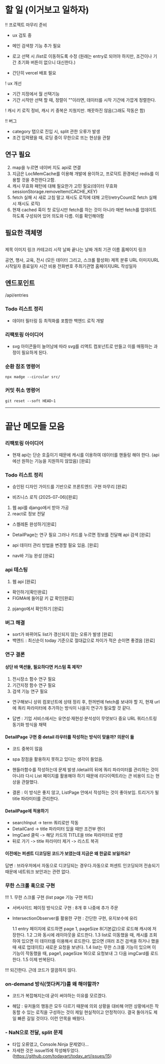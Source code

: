 # 할 일 (이거보고 일하자)

!! 프로젝트 마무리 준비

- ux 검토 중
- 메인 검색창 기능 추가 필요
- 로고 선택 시 /list로 이동하도록 수정 (원래는 entry로 되어야 하지만, 조건이나 기간 초기화 버튼이 없으니 대신한다.)

- 간단히 vercel 배포 필요

! ux 개선

- 기간 지정에서 월 선택기능
- 기간 시작만 선택 할 때, 정렬이 ""이라면, 데이터를 시작 기간에 가깝게 정렬한다.

! 캐시 키 로직 정비, 캐시 키 중복은 지웠지만. 깨끗하진 않음(그래도 작동은 함)

!! 버그

- category 탭으로 진입 시, split 관한 오류가 발생
- 조건 입력됐을 때, 로딩 중이 무한으로 뜨는 현상을 관찰

## 연구 필요

2. map을 누르면 네이버 지도 api로 연결
3. 지금은 LocMemCache를 이용해 개발에 용이하고, 프로덕트 환경에선 redis를 이용할 것을 추천한다고함.
4. 캐시 무효화 패턴에 대해 필요한가 고민 필요(데이터 무효화 sessionStorage.removeItem(CACHE_KEY)
5. fetch 실패 시 새로 고침 말고 재시도 로직에 대해 고민(retryCount로 fetch 실패 시 재시도 로직)
6. 현재 cached 훅이 첫 로딩시만 fetch를 하는 것이 아니라 매번 fetch를 업데이트하도록 구성되어 있어 의도와 다름. 이를 확인해야함

## 필요한 객체명

## <ImgCard>

제목
이미지 링크
카테고리
시작 날짜
끝나는 날짜
개최 기관 이름
홈페이지 링크

<Category>
공연, 행사, 교육, 전시

<DetailPage>
(모든 데이터 그리고, 스크롤 활성화)
제목
분류
URL
이미지URL
시작일자
종료일자
시간
비용
전화번호
주최기관명
홈페이지URL
작성일자

## 엔드포인트

/api/entries

### Todo 리스트 정리

- 데이터 필터링 등 최적화를 포함한 백엔드 로직 개발

### 리팩토링 아이디어

- svg 아이콘들이 늘어남에 따라 svg를 리액트 컴포넌트로 만들고 이를 매핑하는 과정이 필요하게 된다.

### 순환 참조 명령어

```
npx madge --circular src/
```

### 커밋 취소 명령어

```
git reset --soft HEAD~1
```

---

# 끝난 메모들 모음

### 리팩토링 아이디어

- 현재 api는 단순 호출이기 때문에 캐시를 이용하여 데이터를 핸들링 해야 한다. (api에선 원하는 기능을 지원하지 않았음) [완료]

### Todo 리스트 정리

- 승인된 디자인 가이드를 기반으로 프론트엔드 구현 마무리 [완료]

- 비즈니스 로직 (2025-07-06)[완료]

1. 웹 api를 django에서 받아 가공
2. react로 정보 전달

- 스켈레톤 완성하기[완료]

- DetailPage는 연구 필요 그러나 카드를 누르면 정보를 전달해 api 검색 [완료]

- api 데이터 관리 방법을 변경할 필요 있음. [완료]

- nav바 기능 완성 [완료]

### api 테스팅

1. 웹 api [완료]

- 확인하기[확인완료]
- FIGMA에 들어갈 키 값 확인[완료]

2. pjango에서 확인하기 [완료]

### 버그 해결

- sort가 바뀌어도 list가 갱신되지 않는 오류가 발생 [완료]
- 백앤드 : 최신순이 today 기준으로 절대값으로 차이가 적은 순이면 좋겠음 [완료]

### 연구 결론

#### 상단 바 액션들, 필요하다면 커스텀 훅 제작?

1. 전시장소 함수 연구 필요
2. 기간지정 함수 연구 필요
3. 검색 기능 연구 필요

- 연구해보니 상위 컴포넌트에 상태 정리 후, 한꺼번에 fetch를 보내야 할 지, 현재 url에 쿼리 파라미터에 추가하는 방식이 나을지 연구가 필요할 것 같다.

- 답변 : 기업 서비스에서는 유연성·재현성·분석성이 무엇보다 중요 URL 쿼리스트링 동기화 방식을 채택

#### DetailPage 구현 중 detail 라우터를 작성하는 방식이 맞을까? 의문이 듦

- 코드 중복이 많음

- spa 장점을 활용하지 못하고 있다는 생각이 들었음.

- 핸들러함수를 작성하는데 문제 발생
  /detail의 뒤에 쿼리 파라미터를 관리하는 것이 아니라 다시 List 페이지를 활용해야 하기 때문에 리다이렉트라는 큰 비용이 드는 현상을 관찰했다.

- 결론 : 이 방식은 좋지 않고, ListPage 안에서 작성하는 것이 좋아보임. 트리거가 될 title 파라미터를 관리한다.

#### DetailPage에 적용하기

- searchInput -> term 쿼리로만 작동
- DetailCard -> title 파라미터 있을 때만 조건부 렌더
- ImgCard 클릭 -> 해당 카드의 TITLE을 title 파라미터로 반영
- 뒤로 가기 -> title 파라미터 제거 -> 리스트 복귀

#### 이전에는 퍼센트 디코딩된 코드가 보였는데 지금은 왜 한글로 보일까요?

답변 : 브라우저에서 자동으로 디코딩되는 경우다.자동으로 퍼센트 인코딩되어 전송되기 때문에 네트워크 보안과는 관련 없다.

### 무한 스크롤 훅으로 구현

!!! 1. 무한 스크롤 구현 (list page 기능 구현 파트)

- 서버사이드 페이징 방식으로 구현 : 8개 후 나중에 추가 주문
- IntersectionObserver를 활용한 구현 : 간단한 구현, 유지보수에 유리

  1.1 entry 페이지에 로드하면 page 1, pageSize 8(기본값)으로 로드해 캐시에 저장한다.
  1.2 그와 동시에 레이아웃을 로드한다.
  1.3 list로 이동했을 때, 캐시를 조회하여 있으면 이 데이터를 이용해서 로드한다. 없으면 (여러 조건 검색을 하거나 했을 때 새로 업데이트) 새로운 요청을 보낸다.
  1.4 list는 무한 스크롤 기능이 있으며 이 기능이 작동했을 때, page1, pageSize 16으로 요청보내 그 다음 imgCard를 로드한다.
  1.5 이제 반복된다.

!!! 되긴한다. 근데 코드가 깔끔하지 않다.

### on-demand 방식(껏다켜기)를 왜 해야할까?

- 코드가 복잡해지는데 굳이 써야하는 이유를 모르겠다.

- 해답 : 유저들의 행동은 모두 다르기 때문에 의외 상황을 대비해 어떤 상황에서든 작동할 수 있는 로직을 구성하는 것이 제일 현실적이고 안정적이다. 결국 돌아가도 제일 빠른 길일 것이다. 이런 안목을 배웠다.

### - NaN으로 전달, split 문제

- 타입 오류였고, Console.Ninja 문제였다...
- 자세한 것은 issue15에 작성해두었다. (https://github.com/todayart/today_art/issues/15)
